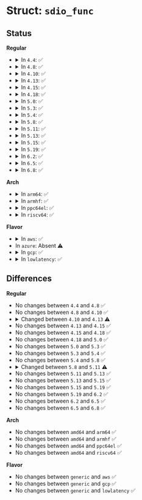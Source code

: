 # Struct: <code>sdio_func</code>

## Status
<b>Regular</b>
<ul>
<li>
<details>
<summary>In <code>4.4</code>: ✅</summary>

```c
struct sdio_func {
    struct mmc_card *card;
    struct device dev;
    sdio_irq_handler_t *irq_handler;
    unsigned int num;
    unsigned char class;
    short unsigned int vendor;
    short unsigned int device;
    unsigned int max_blksize;
    unsigned int cur_blksize;
    unsigned int enable_timeout;
    unsigned int state;
    u8 tmpbuf[4];
    unsigned int num_info;
    const char **info;
    struct sdio_func_tuple *tuples;
};
```
</details>
</li>
<li>
<details>
<summary>In <code>4.8</code>: ✅</summary>

```c
struct sdio_func {
    struct mmc_card *card;
    struct device dev;
    sdio_irq_handler_t *irq_handler;
    unsigned int num;
    unsigned char class;
    short unsigned int vendor;
    short unsigned int device;
    unsigned int max_blksize;
    unsigned int cur_blksize;
    unsigned int enable_timeout;
    unsigned int state;
    u8 tmpbuf[4];
    unsigned int num_info;
    const char **info;
    struct sdio_func_tuple *tuples;
};
```
</details>
</li>
<li>
<details>
<summary>In <code>4.10</code>: ✅</summary>

```c
struct sdio_func {
    struct mmc_card *card;
    struct device dev;
    sdio_irq_handler_t *irq_handler;
    unsigned int num;
    unsigned char class;
    short unsigned int vendor;
    short unsigned int device;
    unsigned int max_blksize;
    unsigned int cur_blksize;
    unsigned int enable_timeout;
    unsigned int state;
    u8 tmpbuf[4];
    unsigned int num_info;
    const char **info;
    struct sdio_func_tuple *tuples;
};
```
</details>
</li>
<li>
<details>
<summary>In <code>4.13</code>: ✅</summary>

```c
struct sdio_func {
    struct mmc_card *card;
    struct device dev;
    sdio_irq_handler_t *irq_handler;
    unsigned int num;
    unsigned char class;
    short unsigned int vendor;
    short unsigned int device;
    unsigned int max_blksize;
    unsigned int cur_blksize;
    unsigned int enable_timeout;
    unsigned int state;
    u8 *tmpbuf;
    unsigned int num_info;
    const char **info;
    struct sdio_func_tuple *tuples;
};
```
</details>
</li>
<li>
<details>
<summary>In <code>4.15</code>: ✅</summary>

```c
struct sdio_func {
    struct mmc_card *card;
    struct device dev;
    sdio_irq_handler_t *irq_handler;
    unsigned int num;
    unsigned char class;
    short unsigned int vendor;
    short unsigned int device;
    unsigned int max_blksize;
    unsigned int cur_blksize;
    unsigned int enable_timeout;
    unsigned int state;
    u8 *tmpbuf;
    unsigned int num_info;
    const char **info;
    struct sdio_func_tuple *tuples;
};
```
</details>
</li>
<li>
<details>
<summary>In <code>4.18</code>: ✅</summary>

```c
struct sdio_func {
    struct mmc_card *card;
    struct device dev;
    sdio_irq_handler_t *irq_handler;
    unsigned int num;
    unsigned char class;
    short unsigned int vendor;
    short unsigned int device;
    unsigned int max_blksize;
    unsigned int cur_blksize;
    unsigned int enable_timeout;
    unsigned int state;
    u8 *tmpbuf;
    unsigned int num_info;
    const char **info;
    struct sdio_func_tuple *tuples;
};
```
</details>
</li>
<li>
<details>
<summary>In <code>5.0</code>: ✅</summary>

```c
struct sdio_func {
    struct mmc_card *card;
    struct device dev;
    sdio_irq_handler_t *irq_handler;
    unsigned int num;
    unsigned char class;
    short unsigned int vendor;
    short unsigned int device;
    unsigned int max_blksize;
    unsigned int cur_blksize;
    unsigned int enable_timeout;
    unsigned int state;
    u8 *tmpbuf;
    unsigned int num_info;
    const char **info;
    struct sdio_func_tuple *tuples;
};
```
</details>
</li>
<li>
<details>
<summary>In <code>5.3</code>: ✅</summary>

```c
struct sdio_func {
    struct mmc_card *card;
    struct device dev;
    sdio_irq_handler_t *irq_handler;
    unsigned int num;
    unsigned char class;
    short unsigned int vendor;
    short unsigned int device;
    unsigned int max_blksize;
    unsigned int cur_blksize;
    unsigned int enable_timeout;
    unsigned int state;
    u8 *tmpbuf;
    unsigned int num_info;
    const char **info;
    struct sdio_func_tuple *tuples;
};
```
</details>
</li>
<li>
<details>
<summary>In <code>5.4</code>: ✅</summary>

```c
struct sdio_func {
    struct mmc_card *card;
    struct device dev;
    sdio_irq_handler_t *irq_handler;
    unsigned int num;
    unsigned char class;
    short unsigned int vendor;
    short unsigned int device;
    unsigned int max_blksize;
    unsigned int cur_blksize;
    unsigned int enable_timeout;
    unsigned int state;
    u8 *tmpbuf;
    unsigned int num_info;
    const char **info;
    struct sdio_func_tuple *tuples;
};
```
</details>
</li>
<li>
<details>
<summary>In <code>5.8</code>: ✅</summary>

```c
struct sdio_func {
    struct mmc_card *card;
    struct device dev;
    sdio_irq_handler_t *irq_handler;
    unsigned int num;
    unsigned char class;
    short unsigned int vendor;
    short unsigned int device;
    unsigned int max_blksize;
    unsigned int cur_blksize;
    unsigned int enable_timeout;
    unsigned int state;
    u8 *tmpbuf;
    unsigned int num_info;
    const char **info;
    struct sdio_func_tuple *tuples;
};
```
</details>
</li>
<li>
<details>
<summary>In <code>5.11</code>: ✅</summary>

```c
struct sdio_func {
    struct mmc_card *card;
    struct device dev;
    sdio_irq_handler_t *irq_handler;
    unsigned int num;
    unsigned char class;
    short unsigned int vendor;
    short unsigned int device;
    unsigned int max_blksize;
    unsigned int cur_blksize;
    unsigned int enable_timeout;
    unsigned int state;
    u8 *tmpbuf;
    u8 major_rev;
    u8 minor_rev;
    unsigned int num_info;
    const char **info;
    struct sdio_func_tuple *tuples;
};
```
</details>
</li>
<li>
<details>
<summary>In <code>5.13</code>: ✅</summary>

```c
struct sdio_func {
    struct mmc_card *card;
    struct device dev;
    sdio_irq_handler_t *irq_handler;
    unsigned int num;
    unsigned char class;
    short unsigned int vendor;
    short unsigned int device;
    unsigned int max_blksize;
    unsigned int cur_blksize;
    unsigned int enable_timeout;
    unsigned int state;
    u8 *tmpbuf;
    u8 major_rev;
    u8 minor_rev;
    unsigned int num_info;
    const char **info;
    struct sdio_func_tuple *tuples;
};
```
</details>
</li>
<li>
<details>
<summary>In <code>5.15</code>: ✅</summary>

```c
struct sdio_func {
    struct mmc_card *card;
    struct device dev;
    sdio_irq_handler_t *irq_handler;
    unsigned int num;
    unsigned char class;
    short unsigned int vendor;
    short unsigned int device;
    unsigned int max_blksize;
    unsigned int cur_blksize;
    unsigned int enable_timeout;
    unsigned int state;
    u8 *tmpbuf;
    u8 major_rev;
    u8 minor_rev;
    unsigned int num_info;
    const char **info;
    struct sdio_func_tuple *tuples;
};
```
</details>
</li>
<li>
<details>
<summary>In <code>5.19</code>: ✅</summary>

```c
struct sdio_func {
    struct mmc_card *card;
    struct device dev;
    sdio_irq_handler_t *irq_handler;
    unsigned int num;
    unsigned char class;
    short unsigned int vendor;
    short unsigned int device;
    unsigned int max_blksize;
    unsigned int cur_blksize;
    unsigned int enable_timeout;
    unsigned int state;
    u8 *tmpbuf;
    u8 major_rev;
    u8 minor_rev;
    unsigned int num_info;
    const char **info;
    struct sdio_func_tuple *tuples;
};
```
</details>
</li>
<li>
<details>
<summary>In <code>6.2</code>: ✅</summary>

```c
struct sdio_func {
    struct mmc_card *card;
    struct device dev;
    sdio_irq_handler_t *irq_handler;
    unsigned int num;
    unsigned char class;
    short unsigned int vendor;
    short unsigned int device;
    unsigned int max_blksize;
    unsigned int cur_blksize;
    unsigned int enable_timeout;
    unsigned int state;
    u8 *tmpbuf;
    u8 major_rev;
    u8 minor_rev;
    unsigned int num_info;
    const char **info;
    struct sdio_func_tuple *tuples;
};
```
</details>
</li>
<li>
<details>
<summary>In <code>6.5</code>: ✅</summary>

```c
struct sdio_func {
    struct mmc_card *card;
    struct device dev;
    sdio_irq_handler_t *irq_handler;
    unsigned int num;
    unsigned char class;
    short unsigned int vendor;
    short unsigned int device;
    unsigned int max_blksize;
    unsigned int cur_blksize;
    unsigned int enable_timeout;
    unsigned int state;
    u8 *tmpbuf;
    u8 major_rev;
    u8 minor_rev;
    unsigned int num_info;
    const char **info;
    struct sdio_func_tuple *tuples;
};
```
</details>
</li>
<li>
<details>
<summary>In <code>6.8</code>: ✅</summary>

```c
struct sdio_func {
    struct mmc_card *card;
    struct device dev;
    sdio_irq_handler_t *irq_handler;
    unsigned int num;
    unsigned char class;
    short unsigned int vendor;
    short unsigned int device;
    unsigned int max_blksize;
    unsigned int cur_blksize;
    unsigned int enable_timeout;
    unsigned int state;
    u8 *tmpbuf;
    u8 major_rev;
    u8 minor_rev;
    unsigned int num_info;
    const char **info;
    struct sdio_func_tuple *tuples;
};
```
</details>
</li>
</ul>
<b>Arch</b>
<ul>
<li>
<details>
<summary>In <code>arm64</code>: ✅</summary>

```c
struct sdio_func {
    struct mmc_card *card;
    struct device dev;
    sdio_irq_handler_t *irq_handler;
    unsigned int num;
    unsigned char class;
    short unsigned int vendor;
    short unsigned int device;
    unsigned int max_blksize;
    unsigned int cur_blksize;
    unsigned int enable_timeout;
    unsigned int state;
    u8 *tmpbuf;
    unsigned int num_info;
    const char **info;
    struct sdio_func_tuple *tuples;
};
```
</details>
</li>
<li>
<details>
<summary>In <code>armhf</code>: ✅</summary>

```c
struct sdio_func {
    struct mmc_card *card;
    struct device dev;
    sdio_irq_handler_t *irq_handler;
    unsigned int num;
    unsigned char class;
    short unsigned int vendor;
    short unsigned int device;
    unsigned int max_blksize;
    unsigned int cur_blksize;
    unsigned int enable_timeout;
    unsigned int state;
    u8 *tmpbuf;
    unsigned int num_info;
    const char **info;
    struct sdio_func_tuple *tuples;
};
```
</details>
</li>
<li>
<details>
<summary>In <code>ppc64el</code>: ✅</summary>

```c
struct sdio_func {
    struct mmc_card *card;
    struct device dev;
    sdio_irq_handler_t *irq_handler;
    unsigned int num;
    unsigned char class;
    short unsigned int vendor;
    short unsigned int device;
    unsigned int max_blksize;
    unsigned int cur_blksize;
    unsigned int enable_timeout;
    unsigned int state;
    u8 *tmpbuf;
    unsigned int num_info;
    const char **info;
    struct sdio_func_tuple *tuples;
};
```
</details>
</li>
<li>
<details>
<summary>In <code>riscv64</code>: ✅</summary>

```c
struct sdio_func {
    struct mmc_card *card;
    struct device dev;
    sdio_irq_handler_t *irq_handler;
    unsigned int num;
    unsigned char class;
    short unsigned int vendor;
    short unsigned int device;
    unsigned int max_blksize;
    unsigned int cur_blksize;
    unsigned int enable_timeout;
    unsigned int state;
    u8 *tmpbuf;
    unsigned int num_info;
    const char **info;
    struct sdio_func_tuple *tuples;
};
```
</details>
</li>
</ul>
<b>Flavor</b>
<ul>
<li>
<details>
<summary>In <code>aws</code>: ✅</summary>

```c
struct sdio_func {
    struct mmc_card *card;
    struct device dev;
    sdio_irq_handler_t *irq_handler;
    unsigned int num;
    unsigned char class;
    short unsigned int vendor;
    short unsigned int device;
    unsigned int max_blksize;
    unsigned int cur_blksize;
    unsigned int enable_timeout;
    unsigned int state;
    u8 *tmpbuf;
    unsigned int num_info;
    const char **info;
    struct sdio_func_tuple *tuples;
};
```
</details>
</li>
<li>
In <code>azure</code>: Absent ⚠️
</li>
<li>
<details>
<summary>In <code>gcp</code>: ✅</summary>

```c
struct sdio_func {
    struct mmc_card *card;
    struct device dev;
    sdio_irq_handler_t *irq_handler;
    unsigned int num;
    unsigned char class;
    short unsigned int vendor;
    short unsigned int device;
    unsigned int max_blksize;
    unsigned int cur_blksize;
    unsigned int enable_timeout;
    unsigned int state;
    u8 *tmpbuf;
    unsigned int num_info;
    const char **info;
    struct sdio_func_tuple *tuples;
};
```
</details>
</li>
<li>
<details>
<summary>In <code>lowlatency</code>: ✅</summary>

```c
struct sdio_func {
    struct mmc_card *card;
    struct device dev;
    sdio_irq_handler_t *irq_handler;
    unsigned int num;
    unsigned char class;
    short unsigned int vendor;
    short unsigned int device;
    unsigned int max_blksize;
    unsigned int cur_blksize;
    unsigned int enable_timeout;
    unsigned int state;
    u8 *tmpbuf;
    unsigned int num_info;
    const char **info;
    struct sdio_func_tuple *tuples;
};
```
</details>
</li>
</ul>

## Differences
<b>Regular</b>
<ul>
<li>
No changes between <code>4.4</code> and <code>4.8</code> ✅
</li>
<li>
No changes between <code>4.8</code> and <code>4.10</code> ✅
</li>
<li>
<details>
<summary>Changed between <code>4.10</code> and <code>4.13</code> ⚠️</summary>
<ul>
<li>
<b>Field type changed. </b>
<code>u8 tmpbuf[4]</code> ➡️ <code>u8 *tmpbuf</code>
</li>
</ul>
</details>
</li>
<li>
No changes between <code>4.13</code> and <code>4.15</code> ✅
</li>
<li>
No changes between <code>4.15</code> and <code>4.18</code> ✅
</li>
<li>
No changes between <code>4.18</code> and <code>5.0</code> ✅
</li>
<li>
No changes between <code>5.0</code> and <code>5.3</code> ✅
</li>
<li>
No changes between <code>5.3</code> and <code>5.4</code> ✅
</li>
<li>
No changes between <code>5.4</code> and <code>5.8</code> ✅
</li>
<li>
<details>
<summary>Changed between <code>5.8</code> and <code>5.11</code> ⚠️</summary>
<ul>
<li>
<b>Field added. </b>
<code>u8 major_rev</code>
</li>
<li>
<b>Field added. </b>
<code>u8 minor_rev</code>
</li>
</ul>
</details>
</li>
<li>
No changes between <code>5.11</code> and <code>5.13</code> ✅
</li>
<li>
No changes between <code>5.13</code> and <code>5.15</code> ✅
</li>
<li>
No changes between <code>5.15</code> and <code>5.19</code> ✅
</li>
<li>
No changes between <code>5.19</code> and <code>6.2</code> ✅
</li>
<li>
No changes between <code>6.2</code> and <code>6.5</code> ✅
</li>
<li>
No changes between <code>6.5</code> and <code>6.8</code> ✅
</li>
</ul>
<b>Arch</b>
<ul>
<li>
No changes between <code>amd64</code> and <code>arm64</code> ✅
</li>
<li>
No changes between <code>amd64</code> and <code>armhf</code> ✅
</li>
<li>
No changes between <code>amd64</code> and <code>ppc64el</code> ✅
</li>
<li>
No changes between <code>amd64</code> and <code>riscv64</code> ✅
</li>
</ul>
<b>Flavor</b>
<ul>
<li>
No changes between <code>generic</code> and <code>aws</code> ✅
</li>
<li>
No changes between <code>generic</code> and <code>gcp</code> ✅
</li>
<li>
No changes between <code>generic</code> and <code>lowlatency</code> ✅
</li>
</ul>
